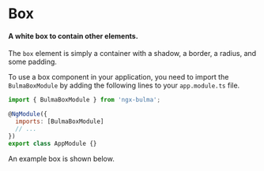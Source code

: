 # Box

#### A white box to contain other elements.

The `box` element is simply a container with a shadow, a border, a radius, and some padding.

To use a box component in your application, you need to import the `BulmaBoxModule` by adding the following lines to your `app.module.ts` file.

```javascript
import { BulmaBoxModule } from 'ngx-bulma';

@NgModule({
  imports: [BulmaBoxModule]
  // ...
})
export class AppModule {}
```

An example box is shown below.
